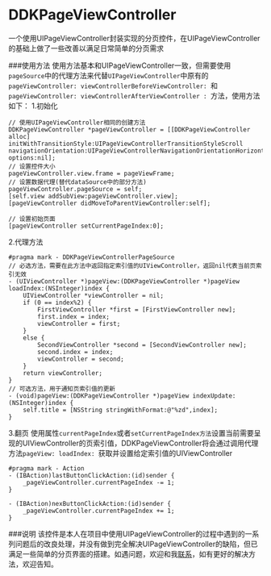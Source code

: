 # DDKPageViewController
一个使用UIPageViewController封装实现的分页控件，在UIPageViewController的基础上做了一些改善以满足日常简单的分页需求

###使用方法
使用方法基本和UIPageViewController一致，但需要使用``pageSource``中的代理方法来代替``UIPageViewController``中原有的``pageViewController: viewControllerBeforeViewController: ``和 ``pageViewController: viewControllerAfterViewController : ``方法，使用方法如下：
1.初始化

```
// 使用UIPageViewController相同的创建方法
DDKPageViewController *pageViewController = [[DDKPageViewController alloc] initWithTransitionStyle:UIPageViewControllerTransitionStyleScroll navigationOrientation:UIPageViewControllerNavigationOrientationHorizontal options:nil];
// 设置控件大小
pageViewController.view.frame = pageViewFrame;
// 设置数据代理(替代dataSource中的部分方法)
pageViewController.pageSource = self;
[self.view addSubView:pageViewController.view];
[pageViewController didMoveToParentViewController:self];

// 设置初始页面
[pageViewController setCurrentPageIndex:0];

```
2.代理方法

```
#pragma mark - DDKPageViewControllerPageSource
// 必选方法，需要在此方法中返回指定索引值的UIViewController，返回nil代表当前页索引无效
- (UIViewController *)pageView:(DDKPageViewController *)pageView loadIndex:(NSInteger)index {
    UIViewController *viewController = nil;
    if (0 == index%2) {
        FirstViewController *first = [FirstViewController new];
        first.index = index;
        viewController = first;
    }
    else {
        SecondViewController *second = [SecondViewController new];
        second.index = index;
        viewController = second;
    }
    return viewController;
}
// 可选方法，用于通知页索引值的更新
- (void)pageView:(DDKPageViewController *)pageView indexUpdate:(NSInteger)index {
    self.title = [NSString stringWithFormat:@"%zd",index];
}

```

3.翻页
使用属性``currentPageIndex``或者``setCurrentPageIndex方法``设置当前需要呈现的UIViewController的页索引值，DDKPageViewController将会通过调用代理方法``pageView: loadIndex: ``获取并设置给定索引值的UIViewController

```
#pragma mark - Action
- (IBAction)lastButtonClickAction:(id)sender {
    _pageViewController.currentPageIndex -= 1;
}

- (IBAction)nexButtonClickAction:(id)sender {
    _pageViewController.currentPageIndex += 1;
}
```

###说明
该控件是本人在项目中使用UIPageViewController的过程中遇到的一系列问题后的改良处理，并没有做到完全解决UIPageViewController的缺陷，但已满足一些简单的分页界面的搭建。如遇问题，欢迎和我[联系](mailto:924698172@qq.com)，如有更好的解决方法，欢迎告知。


